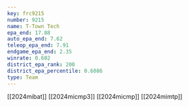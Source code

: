 ```yaml
---
key: frc9215
number: 9215
name: T-Town Tech
epa_end: 17.88
auto_epa_end: 7.62
teleop_epa_end: 7.91
endgame_epa_end: 2.35
winrate: 0.602
district_epa_rank: 200
district_epa_percentile: 0.6086
type: Team
---
```

[[2024mibat]]
[[2024micmp3]]
[[2024micmp]]
[[2024mimtp]]
